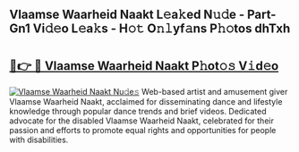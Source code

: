 ## Vlaamse Waarheid Naakt L𝚎a𝚔ed N𝚞𝚍e - Part-Gn1 Vi𝚍𝚎o L𝚎a𝚔s - H𝚘𝚝 O𝚗𝚕yf𝚊ns P𝚑𝚘tos dhTxh

# <h2><a href="http://kf8741.oniu.top/?m=Vlaamse+Waarheid+Naakt">🔗👉 🔴 Vlaamse Waarheid Naakt P𝚑ot𝚘𝚜 V𝚒d𝚎o</a></h2>

[![Vlaamse Waarheid Naakt Nu𝚍e𝚜](https://i.imgur.com/0qMVB7G.gif)](http://kf8741.oniu.top/?m=Vlaamse+Waarheid+Naakt)
Web-based artist and amusement giver Vlaamse Waarheid Naakt, acclaimed for disseminating dance and lifestyle knowledge through popular dance trends and brief videos. Dedicated advocate for the disabled Vlaamse Waarheid Naakt, celebrated for their passion and efforts to promote equal rights and opportunities for people with disabilities.  
